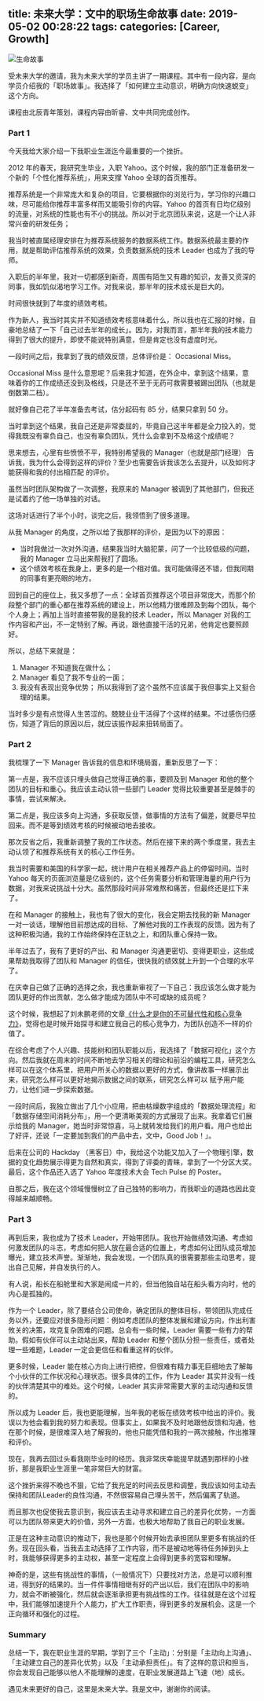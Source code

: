 title: 未来大学：文中的职场生命故事
date: 2019-05-02 00:28:22
tags: 
categories: [Career, Growth]
---

![生命故事](https://wenzhong-1259152588.cos.ap-beijing.myqcloud.com/img/blog/future_college_1.png)

受未来大学的邀请，我为未来大学的学员主讲了一期课程。其中有一段内容，是向学员介绍我的「职场故事」。我选择了「如何建立主动意识，明确方向快速蜕变」这个方向。

课程由北辰青年策划，课程内容由昕睿、文中共同完成创作。

<!-- more -->

### Part 1

今天我给大家介绍一下我职业生涯迄今最重要的一个挫折。

2012 年的春天，我研究生毕业，入职 Yahoo。这个时候，我的部门正准备研发一个新的「个性化推荐系统」，用来支撑 Yahoo 全球的首页推荐。

推荐系统是一个非常庞大和复杂的项目，它要根据你的浏览行为，学习你的兴趣口味，尽可能给你推荐丰富多样而又能吸引你的内容。Yahoo 的首页有日均亿级别的流量，对系统的性能也有不小的挑战。所以对于北京团队来说，这是一个让人非常兴奋的研发任务；

我当时被直属经理安排在为推荐系统服务的数据系统工作。数据系统最主要的作用，就是帮助评估推荐系统的效果，负责数据系统的技术 Leader 也成为了我的导师。

入职后的半年里，我对一切都感到新奇，周围有陌生又有趣的知识，友善又资深的同事，我如饥似渴地学习工作。对我来说，那半年的技术成长是巨大的。

时间很快就到了年度的绩效考核。

作为新人，我当时其实并不知道绩效考核意味着什么，所以我也在汇报的时候，自豪地总结了一下「自己过去半年的成长」。因为，对我而言，那半年我的技术能力得到了很大的提升，即使不能说特别满意，但是肯定也没有虚度时光。

一段时间之后，我拿到了我的绩效反馈，总体评价是： Occasional Miss。

Occasional Miss 是什么意思呢？后来我才知道，在外企中，拿到这个结果，意味着你的工作成绩还没到及格线，只是还不至于无药可救需要被踢出团队（也就是倒数第二档）。

就好像自己花了半年准备去考试，估分起码有 85 分，结果只拿到 50 分。

当时拿到这个结果，我自己还是非常委屈的，毕竟自己这半年都是全力投入的，觉得我既没有辜负自己，也没有辜负团队，凭什么会拿到不及格这个成绩呢？

思来想去，心里有些愤愤不平，我特别希望我的 Manager（也就是部门经理） 告诉我，我为什么会得到这样的评价？至少也需要告诉我该怎么去提升，以及如何才能获得和我的付出相匹配 的评价。

虽然当时团队架构做了一次调整，我原来的 Manager 被调到了其他部门，但我还是试着约了他一场单独的对话。

这场对话进行了半个小时，谈完之后，我领悟到了很多道理。

从我 Manager 的角度，之所以给了我那样的评价，是因为以下的原因：
* 当时我做过一次对外沟通，结果我当时大脑犯蒙，问了一个比较低级的问题，我的 Manager 立马出来帮我打了圆场。
* 这个绩效考核在我身上，更多的是一个相对值。我可能做得还不错，但我同期的同事有更亮眼的地方。

回到自己的座位上，我又多想了一点：全球首页推荐这个项目非常庞大，而那个阶段整个部门的重心都在推荐系统的建设上，所以他精力很难顾及到每个团队，每个个人身上；再加上当时直接带我的是我的技术 Leader，所以 Manager 对我的工作内容和产出，不一定特别了解。再说，跟他直接干活的兄弟，他肯定也要照顾好。

所以，总结下来就是：
1. Manager 不知道我在做什么； 
2. Manager 看见了我不专业的一面；
3. 我没有表现出竞争优势；
所以我得到了这个虽然不应该属于我但事实上又挺合理的结果。

当时多少是有点觉得人生苦涩的。兢兢业业干活得了个这样的结果。不过感伤归感伤，知道了背后的原因以后，就应该振作起来扭转局面了。

### Part 2

我梳理了一下 Manager 告诉我的信息和环境局面，重新反思了一下：

第一点是，我不应该只埋头做自己觉得正确的事，要顾及到 Manager 和他的整个团队的目标和重心。我应该主动认领一些部门 Leader 觉得比较重要甚至是棘手的事情，尝试来解决。

第二点是，我应该多向上沟通，多获取反馈，做事情的方法有了偏差，就要尽早拉回来。而不是等到绩效考核的时候被动地去接收。

 那次反省之后，我重新调整了我的工作状态。然后在接下来的两个季度里，我去主动认领了和推荐系统有关的核心工作任务。

我当时需要和美国的科学家一起，统计用户在相关推荐产品上的停留时间。当时 Yahoo 每天的页面浏览量是亿级别的，这个任务需要分析和管理海量的用户行为数据，对我来说挑战十分大。虽然那段时间非常难熬和痛苦，但最终还是扛下来了。

在和 Manager 的接触上，我也有了很大的变化，我会定期去找我的新 Manager 一对一谈话，理解他目前想达成的目标、了解他对我的工作表现的反馈。因为有了这种积极沟通，我的工作始终保持在正轨之上，和团队重心保持一致。

半年过去了，我有了更好的产出、和 Manager 沟通更密切、变得更职业，这些成果帮助我取得了团队和 Manager 的信任，很快我的绩效就上升到一个合理的水平了。

在庆幸自己做了正确的选择之余，我也重新审视了一下自己：我应该怎么做才能为团队更好的作出贡献，怎么做才能成为团队中不可或缺的成员呢？ 

这个时候，我想起了刘未鹏老师的文章[《什么才是你的不可替代性和核心竞争力》](http://mindhacks.cn/2009/01/14/make-yourself-irreplacable/)，觉得也是时候开始探寻和建立我自己的核心竞争力，为团队创造不一样的价值了。

在综合考虑了个人兴趣、技能树和团队职能以后，我选择了「数据可视化」这个方向。然后我就在周末的时间不断地去学习相关的理论和前沿的编程工具，研究怎么样可以在这个体系里，把用户所关心的数据以更好的方式，像讲故事一样展示出来，研究怎么样可以更好地揭示数据之间的联系，研究怎么样可以 赋予用户能力，让他们进一步探索数据。

一段时间后，我独立做出了几个小应用，把由枯燥数字组成的「数据处理流程」和「数据存储空间消耗分布」，用一个更清晰美观的方式展现了出来。我拿着它们展示给我的 Manager，她当时非常惊喜，马上就转发给我们的用户看。用户也给出了好评，还说「一定要加到我们的产品中去，文中，Good Job！」。

后来在公司的 Hackday （黑客日）中，我给这个功能又加入了一个物理引擎，数据的变化趋势展示得更为自然和真实，得到了评委的青睐，拿到了一个分区大奖。最后，这个作品还入选了 Yahoo 年度技术大会 Tech Pulse 的 Poster。

自那之后，我在这个领域慢慢树立了自己独特的影响力，而我职业的道路也因此变得越来越顺畅。

### Part 3
再到后来，我也成为了技术 Leader，开始带团队。我也开始做绩效沟通、考虑如何激发团队的斗志，考虑如何把人放在最合适的位置上，考虑如何让团队成员增加曝光，建立技术声誉。渐渐地，我会发现，一个团队真的很需要那些主动思考，提出自己见解，并自发执行的人。

有人说，船长在船舱里和大家是闹成一片的，但当他独自站在船头看方向时，他的内心是孤独的。    

作为一个 Leader，除了要结合公司使命，确定团队的整体目标，带领团队完成任务以外，还要应对很多隐形问题：例如考虑团队的整体发展和建设方向，作出利害攸关的决策，攻克复杂困难的问题。总会有一些时候，Leader 需要一些有力的帮助。假如有伙伴可以主动站出来，帮助 Leader 和整个团队分担一些责任，或者处理一些难题，Leader 一定会更信任和看重这样的伙伴。
 
更多时候，Leader 能在核心方向上进行把控，但很难有精力事无巨细地去了解每个小伙伴的工作状况和心理状态。很多具体的工作，作为 Leader 其实并没有一线的伙伴清楚其中的难处。这个时候，Leader 其实非常需要大家的主动沟通和反馈的。

所以成为 Leader 后，我也更能理解，当年我的老板在绩效考核中给出的评价。我误以为他会看到我的努力和表现。但事实上，如果我不及时地跟他反馈和沟通，他在那个时候，是很难深入地了解我的，他也只能凭借和我的一两次接触，作出推理和评价。

现在，我再去回过头看我刚毕业时的经历。我非常庆幸能提早就遇到那样的小挫折，那是我职业生涯里一笔非常巨大的财富。

这个挫折来得不晚也不狠，它给了我充足的时间去反思和调整，我应该如何主动去保持和团队Leader的良性沟通，不然很容易自己埋头苦干，然后偏离了轨道。

而且那次也促使我去意识到，我应该去主动寻求和建立自己的差异化优势，一方面可以为团队带来更大的价值，另外一方面，也极大地帮助了我自己的职业发展。

正是在这种主动意识的推动下，我也是那个时候开始去承担团队里更多有挑战的任务。现在回头看，当我去主动选择了工作内容，而不是被动地等待任务掉到头上时，我能够获得更多的主动权，甚至一定程度上会得到更多的宽容和理解。

神奇的是，这些有挑战性的事情，（一般情况下）只要找对方法，总是可以顺利推进，得到好的结果的。当一件件事情相继有好的产出以后，我们在团队中的影响力，就会不断被强化，然后就会逐渐承担更有挑战性的工作。往往就是在这个过程中，我们能够加速提升个人能力，扩大工作职责，得到更多的发展机会。这是一个正向循环和强化的过程。

### Summary

总结一下，我在职业生涯的早期，学到了三个「主动」：分别是「主动向上沟通」、「主动建立自己的差异化优势」以及「主动承担责任」。有了这样的意识和担当，你会发现自己能够以他人不能理解的速度，在职业发展道路上飞速（地）成长。

遇见未来更好的自己，这里是未来大学。我是文中，谢谢你的阅读。

